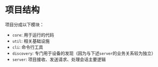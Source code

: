 # 项目结构

项目分成以下模块：
- `core`: 用于运行的代码
- `util`: 相关基础设施
- `cli`:  命令行工具
- `discovery`: 专门用于设备的发现（因为与下述`server`的业务关系较为独立）
- `server`: 项目接收、发送请求、处理会话主要逻辑

